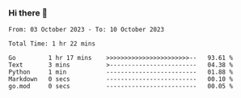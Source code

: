 ### Hi there 👋

<!--
**zhumeme/zhumeme** is a ✨ _special_ ✨ repository because its `README.md` (this file) appears on your GitHub profile.

Here are some ideas to get you started:

- 🔭 I’m currently working on ...
- 🌱 I’m currently learning ...
- 👯 I’m looking to collaborate on ...
- 🤔 I’m looking for help with ...
- 💬 Ask me about ...
- 📫 How to reach me: ...
- 😄 Pronouns: ...
- ⚡ Fun fact: ...
-->

<!--START_SECTION:waka-->

```all_time
From: 03 October 2023 - To: 10 October 2023

Total Time: 1 hr 22 mins

Go         1 hr 17 mins    >>>>>>>>>>>>>>>>>>>>>>>--   93.61 %
Text       3 mins          >------------------------   04.38 %
Python     1 min           -------------------------   01.88 %
Markdown   0 secs          -------------------------   00.10 %
go.mod     0 secs          -------------------------   00.05 %
```

<!--END_SECTION:waka-->
